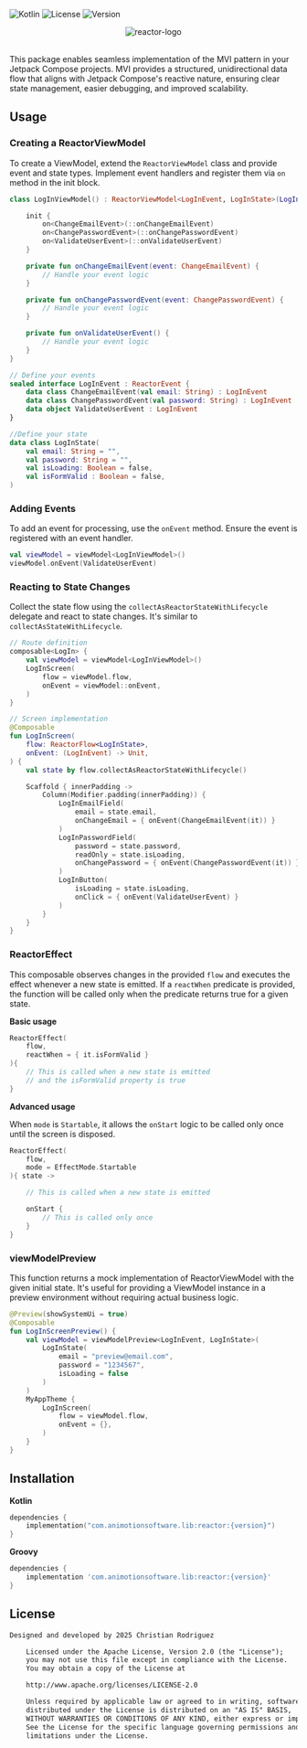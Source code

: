![Kotlin](https://img.shields.io/badge/Kotlin-2.0.21-%238333ff?style=flat-square)
![License](https://img.shields.io/badge/License-Apache_2.0-%23107ff5?style=flat-square)
![Version](https://img.shields.io/badge/Version-1.0.0-%2313c515?style=flat-square)

<!--suppress HtmlDeprecatedAttribute -->
<div align="center"> 
   <img alt="reactor-logo" src="https://github.com/user-attachments/assets/496b82a3-0651-4f28-8b0c-3e36ff01e004"/> 
</div>

<br>

This package enables seamless implementation of the MVI pattern in your Jetpack Compose projects. MVI provides a structured, unidirectional data flow that aligns with Jetpack Compose's reactive nature, ensuring clear state management, easier debugging, and improved scalability.

## Usage
### Creating a ReactorViewModel

To create a ViewModel, extend the `ReactorViewModel` class and provide event and state types. Implement event handlers and register them via `on` method in the init block.

```kotlin
class LogInViewModel() : ReactorViewModel<LogInEvent, LogInState>(LogInState()) {

    init {
        on<ChangeEmailEvent>(::onChangeEmailEvent)
        on<ChangePasswordEvent>(::onChangePasswordEvent)
        on<ValidateUserEvent>(::onValidateUserEvent)
    }

    private fun onChangeEmailEvent(event: ChangeEmailEvent) {
        // Handle your event logic
    }

    private fun onChangePasswordEvent(event: ChangePasswordEvent) {
        // Handle your event logic
    }

    private fun onValidateUserEvent() {
        // Handle your event logic
    }
}

// Define your events
sealed interface LogInEvent : ReactorEvent {
    data class ChangeEmailEvent(val email: String) : LogInEvent
    data class ChangePasswordEvent(val password: String) : LogInEvent
    data object ValidateUserEvent : LogInEvent
}

//Define your state
data class LogInState(
    val email: String = "",
    val password: String = "",
    val isLoading: Boolean = false,
    val isFormValid : Boolean = false,
)
```

### Adding Events
To add an event for processing, use the `onEvent` method. Ensure the event is registered with an event handler.

```kotlin
val viewModel = viewModel<LogInViewModel>()
viewModel.onEvent(ValidateUserEvent)
```

### Reacting to State Changes
Collect the state flow using the `collectAsReactorStateWithLifecycle` delegate and react to state changes. It's similar to `collectAsStateWithLifecycle`.

```kotlin
// Route definition
composable<LogIn> {
    val viewModel = viewModel<LogInViewModel>()
    LogInScreen(
        flow = viewModel.flow,
        onEvent = viewModel::onEvent,
    )
}

// Screen implementation
@Composable
fun LogInScreen(
    flow: ReactorFlow<LogInState>,
    onEvent: (LogInEvent) -> Unit,
) {
    val state by flow.collectAsReactorStateWithLifecycle()

    Scaffold { innerPadding ->
        Column(Modifier.padding(innerPadding)) {
            LogInEmailField(
                email = state.email,
                onChangeEmail = { onEvent(ChangeEmailEvent(it)) }
            )
            LogInPasswordField(
                password = state.password,
                readOnly = state.isLoading,
                onChangePassword = { onEvent(ChangePasswordEvent(it)) }
            )
            LogInButton(
                isLoading = state.isLoading,
                onClick = { onEvent(ValidateUserEvent) }
            )
        }
    }
}
```

### ReactorEffect
This composable observes changes in the provided `flow` and executes the effect whenever a new state is emitted. If a `reactWhen` predicate is provided, the function will be called only when the predicate returns true for a given state.

**Basic usage**

```kotlin
ReactorEffect(
    flow,
    reactWhen = { it.isFormValid }
){
    // This is called when a new state is emitted
    // and the isFormValid property is true
}
```

**Advanced usage**

When `mode` is `Startable`, it allows the `onStart` logic to be called only once until the screen is disposed.

```kotlin
ReactorEffect(
    flow,
    mode = EffectMode.Startable
){ state ->

    // This is called when a new state is emitted

    onStart {
        // This is called only once
    }
}
```

### viewModelPreview
This function returns a mock implementation of ReactorViewModel with the given initial state. It's useful for providing a ViewModel instance in a preview environment without requiring actual business logic.

```kotlin
@Preview(showSystemUi = true)
@Composable
fun LogInScreenPreview() {
    val viewModel = viewModelPreview<LogInEvent, LogInState>(
        LogInState(
            email = "preview@email.com",
            password = "1234567",
            isLoading = false
        )
    )
    MyAppTheme {
        LogInScreen(
            flow = viewModel.flow,
            onEvent = {},
        )
    }
}
```

## Installation

**Kotlin**

```kotlin
dependencies {
    implementation("com.animotionsoftware.lib:reactor:{version}")
}
```
**Groovy**

```groovy
dependencies {
    implementation 'com.animotionsoftware.lib:reactor:{version}'
}
```

## License

```xml
Designed and developed by 2025 Christian Rodriguez

    Licensed under the Apache License, Version 2.0 (the "License");
    you may not use this file except in compliance with the License.
    You may obtain a copy of the License at

    http://www.apache.org/licenses/LICENSE-2.0

    Unless required by applicable law or agreed to in writing, software
    distributed under the License is distributed on an "AS IS" BASIS,
    WITHOUT WARRANTIES OR CONDITIONS OF ANY KIND, either express or implied.
    See the License for the specific language governing permissions and
    limitations under the License.
```
